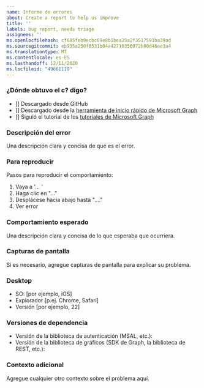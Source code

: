 ```yaml
---
name: Informe de errores
about: Create a report to help us improve
title: ''
labels: bug report, needs triage
assignees: ''
ms.openlocfilehash: cf685feb0ecbc09e8b1bea25a2f3517591ba39ad
ms.sourcegitcommit: eb935a250f8531b04a42710356072b80d46ee3a4
ms.translationtype: MT
ms.contentlocale: es-ES
ms.lasthandoff: 12/11/2020
ms.locfileid: "49661119"
---
```

### <a name="where-did-you-get-the-code"></a>¿Dónde obtuvo el c? digo?

- [] Descargado desde GitHub
- [] Descargado desde la [herramienta de inicio rápido de Microsoft Graph](https://developer.microsoft.com/graph/quick-start)
- [] Siguió el tutorial de los [tutoriales de Microsoft Graph](https://docs.microsoft.com/graph/tutorials)

### <a name="describe-the-bug"></a>Descripción del error

Una descripción clara y concisa de qué es el error.

### <a name="to-reproduce"></a>Para reproducir

Pasos para reproducir el comportamiento:

1. Vaya a '... '
1. Haga clic en "..."
1. Desplácese hacia abajo hasta "...."
1. Ver error

### <a name="expected-behavior"></a>Comportamiento esperado

Una descripción clara y concisa de lo que esperaba que ocurriera.

### <a name="screenshots"></a>Capturas de pantalla

Si es necesario, agregue capturas de pantalla para explicar su problema.

### <a name="desktop"></a>Desktop

- SO: [por ejemplo, iOS]
- Explorador [p.ej. Chrome, Safari]
- Versión [por ejemplo, 22]

### <a name="dependency-versions"></a>Versiones de dependencia

- Versión de la biblioteca de autenticación (MSAL, etc.):
- Versión de la biblioteca de gráficos (SDK de Graph, la biblioteca de REST, etc.):

### <a name="additional-context"></a>Contexto adicional

Agregue cualquier otro contexto sobre el problema aquí.
